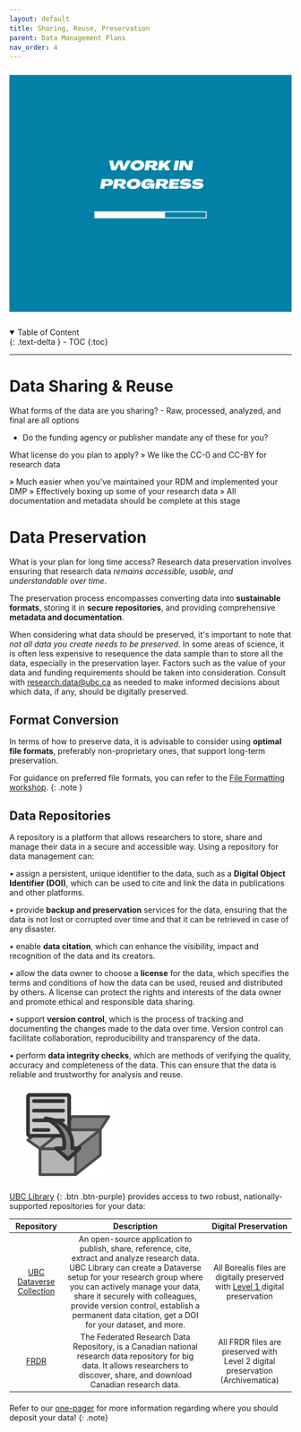 ```yaml
---
layout: default
title: Sharing, Reuse, Preservation
parent: Data Management Plans
nav_order: 4
---
```


<p style="margin-top:25px">
<img src="figures/work-in-progress.png" width="600"/>
</p>

<p style="margin-top:25px;margin-left:30px;margin-bottom:25px"></p>

<details open markdown="block">
  <summary>
    Table of Content
  </summary>
  {: .text-delta }
 - TOC
{:toc}
</details>


---
# Data Sharing & Reuse
What forms of the data are you sharing? - Raw, processed, analyzed, and final are all options
- Do the funding agency or publisher mandate any of these for you?

What license do you plan to apply? » We like the CC-0 and CC-BY for research data


» Much easier when you’ve maintained your RDM and implemented your DMP
» Effectively boxing up some of your research data
» All documentation and metadata should be complete at this stage


# Data Preservation

What is your plan for long time access? Research data preservation involves ensuring that research data *remains accessible, usable, and understandable over time*. 

The preservation process encompasses converting data into **sustainable formats**, storing it in **secure repositories**, and providing comprehensive **metadata and documentation**.

When considering what data should be preserved, it's important to note that *not all data you create needs to be preserved*. In some areas of science,  it is often less expensive to resequence the data sample than to store all the data, especially in the preservation layer. Factors such as the value of your data and funding requirements should be taken into consideration. Consult with <research.data@ubc.ca> as needed to make informed decisions about which data, if any, should be digitally preserved.


## Format Conversion
In terms of how to preserve data, it is advisable to consider using **optimal file formats**, preferably non-proprietary ones, that support long-term preservation. 

For guidance on preferred file formats, you can refer to the <a href="02_file_formats.md" target="_blank">File Formatting workshop</a>.
{: .note }


## Data Repositories

A repository is a platform that allows researchers to store, share and manage their data in a secure and accessible way. Using a repository for data management can:

•  assign a persistent, unique identifier to the data, such as a **Digital Object Identifier (DOI)**, which can be used to cite and link the data in publications and other platforms.

•  provide **backup and preservation** services for the data, ensuring that the data is not lost or corrupted over time and that it can be retrieved in case of any disaster.

•  enable **data citation**, which can enhance the visibility, impact and recognition of the data and its creators.

•  allow the data owner to choose a **license** for the data, which specifies the terms and conditions of how the data can be used, reused and distributed by others. A license can protect the rights and interests of the data owner and promote ethical and responsible data sharing.

•  support **version control**, which is the process of tracking and documenting the changes made to the data over time. Version control can facilitate collaboration, reproducibility and transparency of the data.

•  perform **data integrity checks**, which are methods of verifying the quality, accuracy and completeness of the data. This can ensure that the data is reliable and trustworthy for analysis and reuse.


<p style="margin-top:25px;margin-bottom:25px; margin-left:30px">
<img src="figures/compressed-files.png" width="150"/> </p> 



<span class="fs-3" align="center"> 
<a href="https://researchdata.library.ubc.ca/deposit/" target="_blank"><u>UBC Library</u></a> {: .btn .btn-purple}
</span> 
provides access to two robust, nationally-supported repositories for your data:



|Repository|Description|Digital Preservation|
|:----:|:----:|:----:|
|<a href="https://researchdata.library.ubc.ca/deposit/dataverse">UBC Dataverse Collection</a>|An open-source application to publish, share, reference, cite, extract and analyze research data. UBC Library can create a Dataverse setup for your research group where you can actively manage your data, share it securely with colleagues, provide version control, establish a permanent data citation, get a DOI for your dataset, and more.| All Borealis files are digitally preserved with <a href="https://borealisdata.ca/preservationplan/">Level 1 </a>digital preservation|
|<a href="https://researchdata.library.ubc.ca/deposit/frdr/">FRDR</a>| The Federated Research Data Repository, is a Canadian national research data repository for big data. It allows researchers to discover, share, and download Canadian research data.| All FRDR files are preserved with Level 2 digital preservation (Archivematica)|


<p style="margin-bottom: 20px"></p>

Refer to our <a href="https://osf.io/rc7de" target="_blank">one-pager</a> for more information regarding where you should deposit your data!
{: .note}







